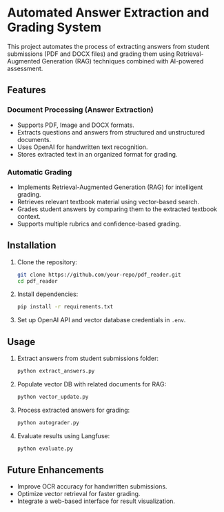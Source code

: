 # Automated Answer Extraction and Grading System

This project automates the process of extracting answers from student submissions (PDF and DOCX files) and grading them using Retrieval-Augmented Generation (RAG) techniques combined with AI-powered assessment.

## Features

### Document Processing (Answer Extraction)
- Supports PDF, Image and DOCX formats.
- Extracts questions and answers from structured and unstructured documents.
- Uses OpenAI for handwritten text recognition.
- Stores extracted text in an organized format for grading.

### Automatic Grading
- Implements Retrieval-Augmented Generation (RAG) for intelligent grading.
- Retrieves relevant textbook material using vector-based search.
- Grades student answers by comparing them to the extracted textbook context.
- Supports multiple rubrics and confidence-based grading.

## Installation

1. Clone the repository:
   ```bash
   git clone https://github.com/your-repo/pdf_reader.git
   cd pdf_reader
   ```
2. Install dependencies:
   ```bash
   pip install -r requirements.txt
   ```
3. Set up OpenAI API and vector database credentials in `.env`.

## Usage

1. Extract answers from student submissions folder:
   ```bash
   python extract_answers.py
   ```
2. Populate vector DB with related documents for RAG:
   ```bash
   python vector_update.py
   ```
3. Process extracted answers for grading:
   ```bash
   python autograder.py
   ```
4. Evaluate results using Langfuse:
   ```bash
   python evaluate.py
   ```

## Future Enhancements
- Improve OCR accuracy for handwritten submissions.
- Optimize vector retrieval for faster grading.
- Integrate a web-based interface for result visualization.


